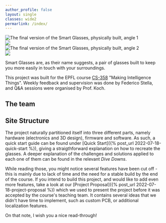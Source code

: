 ```yaml
--- 
author_profile: false
layout: single
classes: wide2
permarlink: /index/
---
```


<div id="glasses_images_container">
    <div class="column">
        <!-- The HTML for the animations is from Copyright (c) 2022 by Shaw (https://codepen.io/shshaw/pen/LBZyyM) -->
        <div class="glasses" style="background-image: url('{{ site.url }}{{ site.baseurl }}/assets/images/final_glasses_2.png'); --row-total: 5;">
            <img alt="The final version of the Smart Glasses, physically built, angle 1" src="{{ site.url }}{{ site.baseurl }}/assets/images/final_glasses_2.png">
            <div class="glasses__popup">
                <img src="{{ site.url }}{{ site.baseurl }}/assets/images/final_glasses_2.png" /><div class="glasses__row" style="--row-index: 0; --random: 0.23"><div class="glasses__row-inner"></div>
                </div><div class="glasses__row" style="--row-index: 1; --random: 0.72">
                    <div class="glasses__row-inner"></div>
                </div>
                <div class="glasses__row" style="--row-index: 2; --random: 0.11">
                    <div class="glasses__row-inner"></div>
                </div>
                <div class="glasses__row" style="--row-index: 3; --random: 0.50">
                    <div class="glasses__row-inner"></div>
                </div>
                <div class="glasses__row" style="--row-index: 4; --random: 0.39;">
                    <div class="glasses__row-inner"></div>
                </div>
            </div>
        </div>
    </div>
    <div class="column">
        <div class="glasses" style="background-image: url('{{ site.url }}{{ site.baseurl }}/assets/images/final_glasses_1.png'); --row-total: 5;">
            <img alt="The final version of the Smart Glasses, physically built, angle 2" src="{{ site.url }}{{ site.baseurl }}/assets/images/final_glasses_1.png">
            <div class="glasses__popup">
                <img src="{{ site.url }}{{ site.baseurl }}/assets/images/final_glasses_1.png" />
                <div class="glasses__row" style="--row-index: 0; --random: 0.23">
                    <div class="glasses__row-inner"></div>
                </div>
                <div class="glasses__row" style="--row-index: 1; --random: 0.72">
                    <div class="glasses__row-inner"></div>
                </div>
                <div class="glasses__row" style="--row-index: 2; --random: 0.11">
                    <div class="glasses__row-inner"></div>
                </div>
                <div class="glasses__row" style="--row-index: 3; --random: 0.50">
                    <div class="glasses__row-inner"></div>
                </div>
                <div class="glasses__row" style="--row-index: 4; --random: 0.39;">
                    <div class="glasses__row-inner"></div>
                </div>
            </div>
        </div>
    </div>
</div>

Smart Glasses are, as their name suggests, a pair of glasses built to keep you more easily in touch with your surroundings.

This project was built for the EPFL course <a href="https://edu.epfl.ch/studyplan/en/bachelor/computer-science/coursebook/making-intelligent-things-CS-358">CS-358</a> "Making Intelligence Things".
Weekly feedback and supervision was done by Federico Stella, and Q&A sessions were organised by Prof. Koch.

## The team

## Site Structure

The project naturally partitioned itself into three different parts, namely hardware (electronics and 3D design), firmware and software. 
As such, a quick start guide can be found under [Quick Start]({% post_url 2022-07-18-quick-start %}), giving a straigthforward explanation on how to recreate the glasses. A deeper explanation of the challenges and solutions applied to each one of them can be found in the relevant *Dive Downs*.

While reading those, you might notice several features have been cut off - this is mainly due to lack of time and the need for a stable build by the end of the course. If you intend to build this project, and would like to add even more features, take a look at our [Project Proposal]({% post_url 2022-07-18-project-proposal %}) which we used to present the project before it was accepted by the course's teaching team. It contains several ideas that we didn't have time to implement, such as custom PCB, or additional localization features.

On that note, I wish you a nice read-through!

<script>
    let glass_images = document.getElementsByClassName("glasses");
    let masthead = document.getElementsByClassName("masthead")[0];
    let m_text = document.getElementById("site-nav");
    var previous_bo = masthead.style.border;
    var previous_ba = m_text.style.background;
    for(let i=0; i< glass_images.length;i++){
        glass_images[i].addEventListener('mouseover',function(){masthead.style.border = "0";
                                                                m_text.style.background = "inherit"});
        glass_images[i].addEventListener('mouseout',function(){masthead.style.border = previous_b;
                                                                m_text.style.background = previous_ba;});
    }
</script>